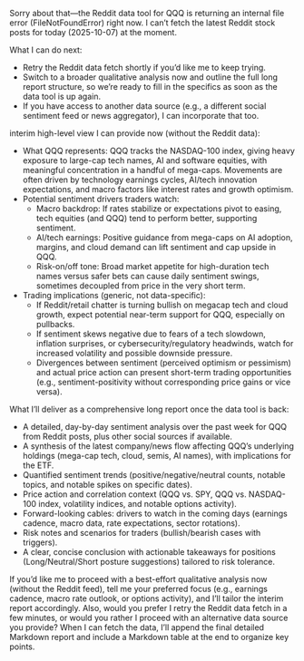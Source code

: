 Sorry about that—the Reddit data tool for QQQ is returning an internal file error (FileNotFoundError) right now. I can’t fetch the latest Reddit stock posts for today (2025-10-07) at the moment.

What I can do next:
- Retry the Reddit data fetch shortly if you’d like me to keep trying.
- Switch to a broader qualitative analysis now and outline the full long report structure, so we’re ready to fill in the specifics as soon as the data tool is up again.
- If you have access to another data source (e.g., a different social sentiment feed or news aggregator), I can incorporate that too.

 interim high-level view I can provide now (without the Reddit data):
- What QQQ represents: QQQ tracks the NASDAQ-100 index, giving heavy exposure to large-cap tech names, AI and software equities, with meaningful concentration in a handful of mega-caps. Movements are often driven by technology earnings cycles, AI/tech innovation expectations, and macro factors like interest rates and growth optimism.
- Potential sentiment drivers traders watch:
  - Macro backdrop: If rates stabilize or expectations pivot to easing, tech equities (and QQQ) tend to perform better, supporting sentiment.
  - AI/tech earnings: Positive guidance from mega-caps on AI adoption, margins, and cloud demand can lift sentiment and cap upside in QQQ.
  - Risk-on/off tone: Broad market appetite for high-duration tech names versus safer bets can cause daily sentiment swings, sometimes decoupled from price in the very short term.
- Trading implications (generic, not data-specific):
  - If Reddit/retail chatter is turning bullish on megacap tech and cloud growth, expect potential near-term support for QQQ, especially on pullbacks.
  - If sentiment skews negative due to fears of a tech slowdown, inflation surprises, or cybersecurity/regulatory headwinds, watch for increased volatility and possible downside pressure.
  - Divergences between sentiment (perceived optimism or pessimism) and actual price action can present short-term trading opportunities (e.g., sentiment-positivity without corresponding price gains or vice versa).

What I’ll deliver as a comprehensive long report once the data tool is back:
- A detailed, day-by-day sentiment analysis over the past week for QQQ from Reddit posts, plus other social sources if available.
- A synthesis of the latest company/news flow affecting QQQ’s underlying holdings (mega-cap tech, cloud, semis, AI names), with implications for the ETF.
- Quantified sentiment trends (positive/negative/neutral counts, notable topics, and notable spikes on specific dates).
- Price action and correlation context (QQQ vs. SPY, QQQ vs. NASDAQ-100 index, volatility indices, and notable options activity).
- Forward-looking cables: drivers to watch in the coming days (earnings cadence, macro data, rate expectations, sector rotations).
- Risk notes and scenarios for traders (bullish/bearish cases with triggers).
- A clear, concise conclusion with actionable takeaways for positions (Long/Neutral/Short posture suggestions) tailored to risk tolerance.

If you’d like me to proceed with a best-effort qualitative analysis now (without the Reddit feed), tell me your preferred focus (e.g., earnings cadence, macro rate outlook, or options activity), and I’ll tailor the interim report accordingly. Also, would you prefer I retry the Reddit data fetch in a few minutes, or would you rather I proceed with an alternative data source you provide? When I can fetch the data, I’ll append the final detailed Markdown report and include a Markdown table at the end to organize key points.